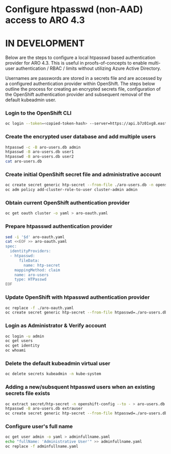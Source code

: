 # Configure htpasswd (non-AAD) access to ARO 4.3
# IN DEVELOPMENT

Below are the steps to configure a local htpasswd based authentication provider for ARO 4.3. This is useful in proofs-of-concepts to enable multi-user authentication / RBAC / limits without utilizing Azure Active Directory.

Usernames are passwords are stored in a secrets file and are accessed by a configured authentication provider within OpenShift. The steps below outline the process for creating an encrypted secrets file, configuration of the OpenShift authentication provider and subsequent removal of the default kubeadmin user.

### Login to the OpenShift CLI
```bash
oc login --token=<copied-token-hash> --server=https://api.b7z01vg8.eastus.aroapp.io:6443
```

### Create the encrypted user database and add multiple users
```bash
htpasswd -c -B aro-users.db admin
htpasswd -B aro-users.db user1
htpasswd -B aro-users.db user2
cat aro-users.db
```

### Create initial OpenShift secret file and administrative account
```bash
oc create secret generic htp-secret --from-file ./aro-users.db -n openshift-config
oc adm policy add-cluster-role-to-user cluster-admin admin
```

### Obtain current OpenShift authentication provider
```bash
oc get oauth cluster -o yaml > aro-oauth.yaml
```

### Prepare htpasswd authentication provider
```bash
sed -i '$d' aro-oauth.yaml
cat <<EOF >> aro-oauth.yaml
spec:
  identityProviders:
  - htpasswd:
      fileData:
        name: htp-secret
    mappingMethod: claim
    name: aro-users
    type: HTPasswd
EOF
```

### Update OpenShift with htpasswd authentication provider
```bash
oc replace -f ./aro-oauth.yaml 
oc create secret generic htp-secret --from-file htpasswd=./aro-users.db --dry-run -o yaml | oc replace -n openshift-config -f -
```

### Login as Administrator & Verify account
```bash
oc login -u admin
oc get users
oc get identity
oc whoami
```

### Delete the default kubeadmin virtual user
```bash
oc delete secrets kubeadmin -n kube-system
```

### Adding a new/subsquent htpasswd users when an existing secrets file exists
```bash
oc extract secret/htp-secret -n openshift-config --to - > aro-users.db
htpasswd -B aro-users.db extrauser
oc create secret generic htp-secret --from-file htpasswd=./aro-users.db --dry-run -o yaml | oc replace -n openshift-config -f -
```

### Configure user's full name
```bash
oc get user admin -o yaml > adminfullname.yaml
echo "fullName: 'Administrative User'" >> adminfullname.yaml
oc replace -f adminfullname.yaml
```
